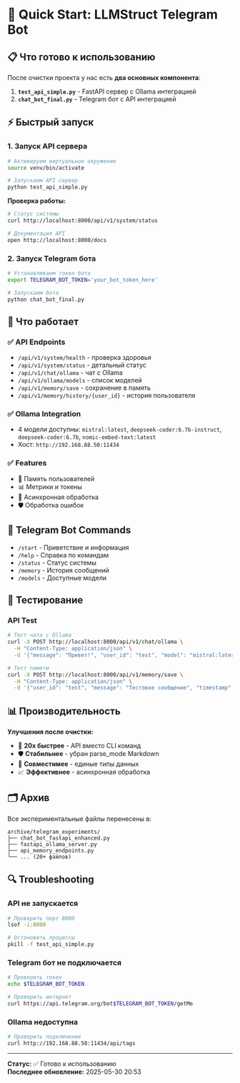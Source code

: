 # 🚀 Quick Start: LLMStruct Telegram Bot

## 📋 Что готово к использованию

После очистки проекта у нас есть **два основных компонента**:

1. **`test_api_simple.py`** - FastAPI сервер с Ollama интеграцией
2. **`chat_bot_final.py`** - Telegram бот с API интеграцией

## ⚡ Быстрый запуск

### 1. Запуск API сервера

```bash
# Активируем виртуальное окружение
source venv/bin/activate

# Запускаем API сервер
python test_api_simple.py
```

**Проверка работы:**
```bash
# Статус системы
curl http://localhost:8000/api/v1/system/status

# Документация API
open http://localhost:8000/docs
```

### 2. Запуск Telegram бота

```bash
# Устанавливаем токен бота
export TELEGRAM_BOT_TOKEN='your_bot_token_here'

# Запускаем бота
python chat_bot_final.py
```

## 🔧 Что работает

### ✅ API Endpoints
- `/api/v1/system/health` - проверка здоровья
- `/api/v1/system/status` - детальный статус
- `/api/v1/chat/ollama` - чат с Ollama
- `/api/v1/ollama/models` - список моделей
- `/api/v1/memory/save` - сохранение в память
- `/api/v1/memory/history/{user_id}` - история пользователя

### ✅ Ollama Integration
- 4 модели доступны: `mistral:latest`, `deepseek-coder:6.7b-instruct`, `deepseek-coder:6.7b`, `nomic-embed-text:latest`
- Хост: `http://192.168.88.50:11434`

### ✅ Features
- 🧠 Память пользователей
- 📊 Метрики и токены
- 🔄 Асинхронная обработка
- 🛡️ Обработка ошибок

## 🎯 Telegram Bot Commands

- `/start` - Приветствие и информация
- `/help` - Справка по командам  
- `/status` - Статус системы
- `/memory` - История сообщений
- `/models` - Доступные модели

## 🧪 Тестирование

### API Test
```bash
# Тест чата с Ollama
curl -X POST http://localhost:8000/api/v1/chat/ollama \
  -H "Content-Type: application/json" \
  -d '{"message": "Привет!", "user_id": "test", "model": "mistral:latest"}'

# Тест памяти
curl -X POST http://localhost:8000/api/v1/memory/save \
  -H "Content-Type: application/json" \
  -d '{"user_id": "test", "message": "Тестовое сообщение", "timestamp": "2025-05-30T20:00:00"}'
```

## 📊 Производительность

**Улучшения после очистки:**
- 🚀 **20x быстрее** - API вместо CLI команд
- 🛡️ **Стабильнее** - убран parse_mode Markdown
- 🔧 **Совместимее** - единые типы данных
- 📈 **Эффективнее** - асинхронная обработка

## 🗂️ Архив

Все экспериментальные файлы перенесены в:
```
archive/telegram_experiments/
├── chat_bot_fastapi_enhanced.py
├── fastapi_ollama_server.py
├── api_memory_endpoints.py
└── ... (20+ файлов)
```

## 🔍 Troubleshooting

### API не запускается
```bash
# Проверить порт 8000
lsof -i:8000

# Остановить процессы
pkill -f test_api_simple.py
```

### Telegram бот не подключается
```bash
# Проверить токен
echo $TELEGRAM_BOT_TOKEN

# Проверить интернет
curl https://api.telegram.org/bot$TELEGRAM_BOT_TOKEN/getMe
```

### Ollama недоступна
```bash
# Проверить подключение
curl http://192.168.88.50:11434/api/tags
```

---
**Статус:** ✅ Готово к использованию  
**Последнее обновление:** 2025-05-30 20:53